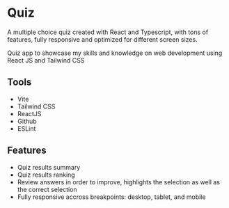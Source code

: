 # Quiz 

A multiple choice quiz created with React and Typescript, with tons of features, fully responsive 
and optimized for different screen sizes.

Quiz app to showcase my skills and knowledge on web development using React JS and Tailwind CSS

## Tools

- Vite
- Tailwind CSS
- ReactJS
- Github
- ESLint

## Features
- Quiz results summary 
- Quiz results ranking
- Review answers in order to improve, highlights the selection as well as the correct selection
- Fully responsive accross breakpoints: desktop, tablet, and mobile
